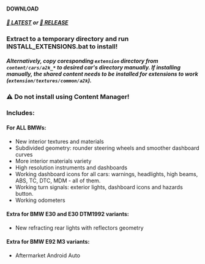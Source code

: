 #### DOWNLOAD
##### [💾 LATEST](https://codeload.github.com/A2K/ac-cars-extensions/zip/refs/heads/main) or [💾 RELEASE](https://github.com/A2K/ac-cars-extensions/releases/latest)


### Extract to a temporary directory and run **INSTALL_EXTENSIONS.bat** to install!
##### Alternatively, copy coresponding `extension` directory from `content/cars/a2k_*` to desired car's directory manually. If installing manually, the shared content needs to be installed for extensions to work (`extension/textures/common/a2k`).

### ⚠️ Do not install using Content Manager!


### Includes:
#### For ALL BMWs:
* New interior textures and materials
* Subdivided geometry: rounder steering wheels and smoother dashboard curves
* More interior materials variety
* High resolution instruments and dashboards
* Working dashboard icons for all cars: warnings, headlights, high beams, ABS, TC, DTC, MDM - all of them.
* Working turn signals: exterior lights, dashboard icons and hazards button.
* Working odometers

#### Extra for BMW E30 and E30 DTM1992 variants:
* New refracting rear lights with reflectors geometry

#### Extra for BMW E92 M3 variants:
* Aftermarket Android Auto
